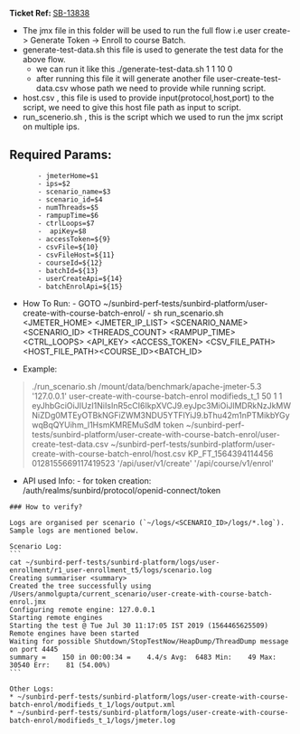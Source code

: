 <b>Ticket Ref: </b> [SB-13838](https://github.com/Sunbird-Ed/sunbird-perf-tests/pull/new/SB-13838)
- The jmx file in this folder will be used to run the full flow i.e user create-> Generate Token ->  Enroll to course Batch.
 - generate-test-data.sh this file is used to generate the test data for the above flow.
    - we can run it like this ./generate-test-data.sh 1 1 10 0
    - after running this file it will generate another file user-create-test-data.csv whose path we need to provide while running script. 
- host.csv , this file is used to provide input(protocol,host,port) to the script, we need to give this host file path as input to script.
- run_scenerio.sh , this is the script which we used to run the jmx script on multiple ips.

 ## Required Params:
           - jmeterHome=$1
           - ips=$2
           - scenario_name=$3
           - scenario_id=$4
           - numThreads=$5
           - rampupTime=$6
           - ctrlLoops=$7
           -  apiKey=$8
           - accessToken=${9}
           - csvFile=${10}
           - csvFileHost=${11}
           - courseId=${12}
           - batchId=${13}
           - userCreateApi=${14}
           - batchEnrolApi=${15}
- How To Run:
             - GOTO ~/sunbird-perf-tests/sunbird-platform/user-create-with-course-batch-enrol/
             - sh run_scenario.sh <JMETER_HOME> <JMETER_IP_LIST> <SCENARIO_NAME> <SCENARIO_ID> <THREADS_COUNT> <RAMPUP_TIME> <CTRL_LOOPS> <API_KEY> <ACCESS_TOKEN> <CSV_FILE_PATH><HOST_FILE_PATH><COURSE_ID><BATCH_ID><userCreateApi><batchEnrolApi>



 - Example:

> ./run_scenario.sh /mount/data/benchmark/apache-jmeter-5.3 '127.0.0.1' user-create-with-course-batch-enrol modifieds_t_1 50 1 1 eyJhbGciOiJIUzI1NiIsInR5cCI6IkpXVCJ9.eyJpc3MiOiJlMDRkNzJkMWNiZDg0MTEyOTBkNGFiZWM3NDU5YTFlYiJ9.bThu42m1nPTMikbYGywqBqQYUihm_l1HsmKMREMuSdM token ~/sunbird-perf-tests/sunbird-platform/user-create-with-course-batch-enrol/user-create-test-data.csv ~/sunbird-perf-tests/sunbird-platform/user-create-with-course-batch-enrol/host.csv KP_FT_1564394114456 0128155669117419523 '/api/user/v1/create' '/api/course/v1/enrol'

- API used Info:
           - for token creation: /auth/realms/sunbird/protocol/openid-connect/token
           
 `````
### How to verify?

Logs are organised per scenario (`~/logs/<SCENARIO_ID>/logs/*.log`). Sample logs are mentioned below.

Scenario Log:
```
cat ~/sunbird-perf-tests/sunbird-platform/logs/user-enrollment/r1_user-enrollment_t5/logs/scenario.log 
Creating summariser <summary>
Created the tree successfully using /Users/anmolgupta/current_scenario/user-create-with-course-batch-enrol.jmx
Configuring remote engine: 127.0.0.1
Starting remote engines
Starting the test @ Tue Jul 30 11:17:05 IST 2019 (1564465625509)
Remote engines have been started
Waiting for possible Shutdown/StopTestNow/HeapDump/ThreadDump message on port 4445
summary =    150 in 00:00:34 =    4.4/s Avg:  6483 Min:    49 Max: 30540 Err:    81 (54.00%)
```

Other Logs:
* ~/sunbird-perf-tests/sunbird-platform/logs/user-create-with-course-batch-enrol/modifieds_t_1/logs/output.xml 
* ~/sunbird-perf-tests/sunbird-platform/logs/user-create-with-course-batch-enrol/modifieds_t_1/logs/jmeter.log
